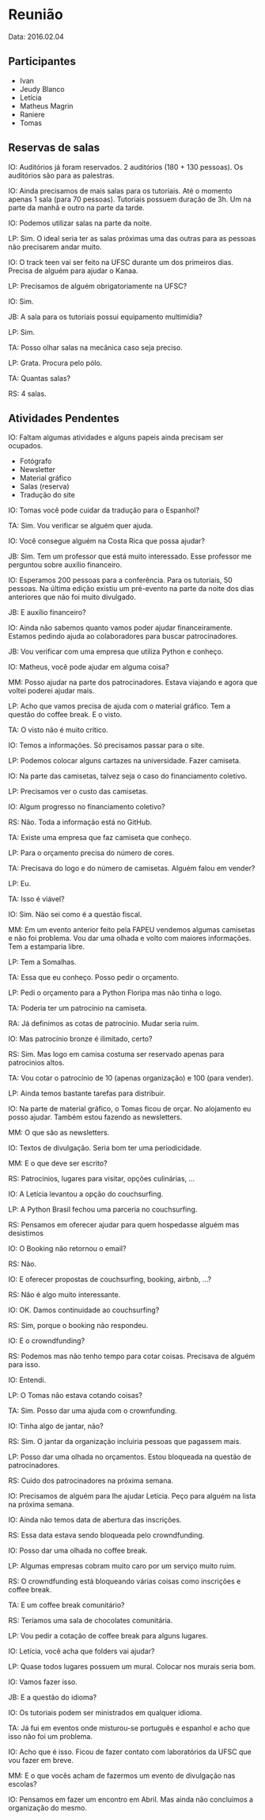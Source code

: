 # Reunião

Data: 2016.02.04

## Participantes

-   Ivan
-   Jeudy Blanco
-   Letícia
-   Matheus Magrin
-   Raniere
-   Tomas

## Reservas de salas

IO: Auditórios já foram reservados. 2 auditórios (180 + 130 pessoas).
Os auditórios são para as palestras.

IO: Ainda precisamos de mais salas para os tutoriais.
Até o momento apenas 1 sala (para 70 pessoas).
Tutoriais possuem duração de 3h. Um na parte da manhã
e outro na parte da tarde.

IO: Podemos utilizar salas na parte da noite.

LP: Sim. O ideal seria ter as salas próximas uma das outras para as pessoas não
precisarem andar muito.

IO: O track teen vai ser feito na UFSC durante um dos primeiros dias.
Precisa de alguém para ajudar o Kanaa.

LP: Precisamos de alguém obrigatoriamente na UFSC?

IO: Sim.

JB: A sala para os tutoriais possui equipamento multimídia?

LP: Sim.

TA: Posso olhar salas na mecânica caso seja preciso.

LP: Grata. Procura pelo pólo.

TA: Quantas salas?

RS: 4 salas.

## Atividades Pendentes

IO: Faltam algumas atividades e alguns papeis ainda precisam ser ocupados.

-   Fotógrafo
-   Newsletter
-   Material gráfico
-   Salas (reserva)
-   Tradução do site

IO: Tomas você pode cuidar da tradução para o Espanhol?

TA: Sim. Vou verificar se alguém quer ajuda.

IO: Você consegue alguém na Costa Rica que possa ajudar?

JB: Sim. Tem um professor que está muito interessado.
Esse professor me perguntou sobre auxílio financeiro.

IO: Esperamos 200 pessoas para a conferência.
Para os tutoriais, 50 pessoas.
Na última edição existiu um pré-evento na parte da noite dos dias anteriores
que não foi muito divulgado.

JB: E auxílio financeiro?

IO: Ainda não sabemos quanto vamos poder ajudar financeiramente.
Estamos pedindo ajuda ao colaboradores para buscar patrocinadores.

JB: Vou verificar com uma empresa que utiliza Python e conheço.

IO: Matheus, você pode ajudar em alguma coisa?

MM: Posso ajudar na parte dos patrocinadores. Estava viajando e agora que voltei
poderei ajudar mais.

LP: Acho que vamos precisa de ajuda com o material gráfico.
Tem a questão do coffee break. E o visto.

TA: O visto não é muito crítico.

IO: Temos a informações. Só precisamos passar para o site.

LP: Podemos colocar alguns cartazes na universidade.
Fazer camiseta.

IO: Na parte das camisetas, talvez seja o caso do financiamento coletivo.

LP: Precisamos ver o custo das camisetas.

IO: Algum progresso no financiamento coletivo?

RS: Não. Toda a informação está no GitHub.

TA: Existe uma empresa que faz camiseta que conheço.

LP: Para o orçamento precisa do número de cores.

TA: Precisava do logo e do número de camisetas.
Alguém falou em vender?

LP: Eu.

TA: Isso é viável?

IO: Sim. Não sei como é a questão fiscal.

MM: Em um evento anterior feito pela FAPEU vendemos algumas camisetas e não foi
problema. Vou dar uma olhada e volto com maiores informações. Tem a estamparia
libre.

LP: Tem a Somalhas.

TA: Essa que eu conheço. Posso pedir o orçamento.

LP: Pedi o orçamento para a Python Floripa mas não tinha o logo.

TA: Poderia ter um patrocínio na camiseta.

RA: Já definimos as cotas de patrocínio. Mudar seria ruim.

IO: Mas patrocínio bronze é ilimitado, certo?

RS: Sim. Mas logo em camisa costuma ser reservado apenas para patrocinios altos.

TA: Vou cotar o patrocínio de 10 (apenas organização) e 100 (para vender).

LP: Ainda temos bastante tarefas para distribuir.

IO: Na parte de material gráfico, o Tomas ficou de orçar. No alojamento eu posso
ajudar. Também estou fazendo as newsletters.

MM: O que são as newsletters.

IO: Textos de divulgação. Seria bom ter uma periodicidade.

MM: E o que deve ser escrito?

RS: Patrocínios, lugares para visitar, opções culinárias, ...

IO: A Letícia levantou a opção do couchsurfing.

LP: A Python Brasil fechou uma parceria no couchsurfing.

RS: Pensamos em oferecer ajudar para quem hospedasse alguém mas desistimos 

IO: O Booking não retornou o email?

RS: Não.

IO: E oferecer propostas de couchsurfing, booking, airbnb, ...?

RS: Não é algo muito interessante.

IO: OK. Damos continuidade ao couchsurfing?

RS: Sim, porque o booking não respondeu.

IO: E o crowndfunding?

RS: Podemos mas não tenho tempo para cotar coisas. Precisava de alguém para
isso.

IO: Entendi.

LP: O Tomas não estava cotando coisas?

TA: Sim. Posso dar uma ajuda com o crownfunding.

IO: Tinha algo de jantar, não?

RS: Sim. O jantar da organização incluiria pessoas que pagassem mais.

LP: Posso dar uma olhada no orçamentos. Estou bloqueada na questão de
patrocinadores.

RS: Cuido dos patrocinadores na próxima semana.

IO: Precisamos de alguém para lhe ajudar Letícia. Peço para alguém na lista na
próxima semana.

IO: Ainda não temos data de abertura das inscrições.

RS: Essa data estava sendo bloqueada pelo crowndfunding.

IO: Posso dar uma olhada no coffee break.

LP: Algumas empresas cobram muito caro por um serviço muito ruim.

RS: O crowndfunding está bloqueando várias coisas como inscrições e coffee
break.

TA: E um coffee break comunitário?

RS: Teríamos uma sala de chocolates comunitária.

LP: Vou pedir a cotação de coffee break para alguns lugares.

IO: Letícia, você acha que folders vai ajudar?

LP: Quase todos lugares possuem um mural. Colocar nos murais seria bom.

IO: Vamos fazer isso.

JB: E a questão do idioma?

IO: Os tutoriais podem ser ministrados em qualquer idioma.

TA: Já fui em eventos onde misturou-se português e espanhol e acho que isso não
foi um problema.

IO: Acho que é isso. Ficou de fazer contato com laboratórios da UFSC que vou
fazer em breve.

MM: E o que vocês acham de fazermos um evento de divulgação nas escolas?

IO: Pensamos em fazer um encontro em Abril. Mas ainda não concluimos a
organização do mesmo.
